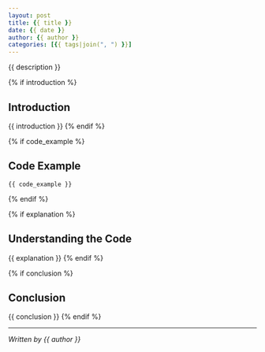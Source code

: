 ```yaml
---
layout: post
title: {{ title }}
date: {{ date }}
author: {{ author }}
categories: [{{ tags|join(", ") }}]
---
```


{{ description }}

{% if introduction %}
## Introduction
{{ introduction }}
{% endif %}

{% if code_example %}
## Code Example
```{{ language }}
{{ code_example }}
```
{% endif %}

{% if explanation %}
## Understanding the Code
{{ explanation }}
{% endif %}

{% if conclusion %}
## Conclusion
{{ conclusion }}
{% endif %}

---
*Written by {{ author }}*